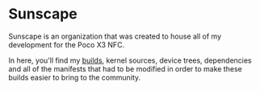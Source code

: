 # Sunscape

Sunscape is an organization that was created to house all of my development for the Poco X3 NFC.

In here, you'll find my [builds](https://github.com/sunscape-stuff/builds), kernel sources, device trees, dependencies and all of the manifests that had to be modified in order to make these builds easier to bring to the community.